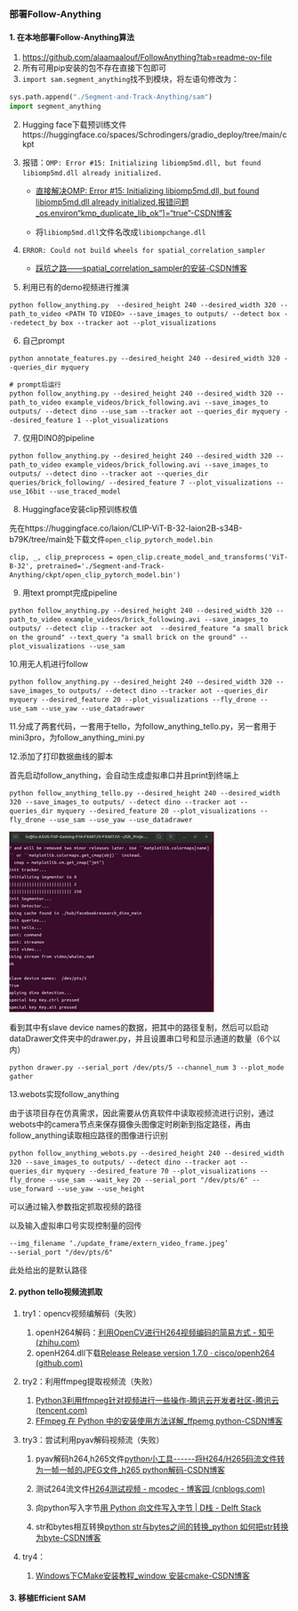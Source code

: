 ### 部署Follow-Anything

#### 1. 在本地部署Follow-Anything算法

1. https://github.com/alaamaalouf/FollowAnything?tab=readme-ov-file
2. 所有可用pip安装的包不存在直接下包即可
3. `import sam.segment_anything`找不到模块，将左语句修改为：

~~~python
sys.path.append("./Segment-and-Track-Anything/sam")
import segment_anything
~~~

2. Hugging face下载预训练文件https://huggingface.co/spaces/Schrodingers/gradio_deploy/tree/main/ckpt

3. 报错：`OMP: Error #15: Initializing libiomp5md.dll, but found libiomp5md.dll already initialized.`

   * [直接解决OMP: Error #15: Initializing libiomp5md.dll, but found libiomp5md.dll already initialized.报错问题_os.environ“kmp_duplicate_lib_ok”\]=“true”-CSDN博客](https://blog.csdn.net/Victor_X/article/details/110082033)

   * 将`libiomp5md.dll`文件名改成`libiompchange.dll`

4. `ERROR: Could not build wheels for spatial_correlation_sampler`

   * [踩坑之路——spatial_correlation_sampler的安装-CSDN博客](https://blog.csdn.net/weixin_41401924/article/details/124980942)

5. 利用已有的demo视频进行推演

~~~shell
python follow_anything.py  --desired_height 240 --desired_width 320 --path_to_video <PATH TO VIDEO> --save_images_to outputs/ --detect box --redetect_by box --tracker aot --plot_visualizations
~~~

6. 自己prompt

~~~shell
python annotate_features.py --desired_height 240 --desired_width 320 --queries_dir myquery
~~~

~~~shell
# prompt后运行
python follow_anything.py --desired_height 240 --desired_width 320 --path_to_video example_videos/brick_following.avi --save_images_to outputs/ --detect dino --use_sam --tracker aot --queries_dir myquery --desired_feature 1 --plot_visualizations
~~~

7. 仅用DINO的pipeline

~~~shell
python follow_anything.py --desired_height 240 --desired_width 320 --path_to_video example_videos/brick_following.avi --save_images_to outputs/ --detect dino --tracker aot --queries_dir queries/brick_following/ --desired_feature 7 --plot_visualizations --use_16bit --use_traced_model
~~~

8. Huggingface安装clip预训练权值

先在https://huggingface.co/laion/CLIP-ViT-B-32-laion2B-s34B-b79K/tree/main处下载文件`open_clip_pytorch_model.bin`

~~~shell
clip, _, clip_preprocess = open_clip.create_model_and_transforms('ViT-B-32', pretrained='./Segment-and-Track-Anything/ckpt/open_clip_pytorch_model.bin')
~~~

9. 用text prompt完成pipeline

~~~shell
python follow_anything.py --desired_height 240 --desired_width 320 --path_to_video example_videos/brick_following.avi --save_images_to outputs/ --detect clip --tracker aot  --desired_feature "a small brick on the ground" --text_query "a small brick on the ground" --plot_visualizations --use_sam
~~~

10.用无人机进行follow

```shell
python follow_anything.py --desired_height 240 --desired_width 320 --save_images_to outputs/ --detect dino --tracker aot --queries_dir myquery --desired_feature 20 --plot_visualizations --fly_drone --use_sam --use_yaw --use_datadrawer

```

11.分成了两套代码，一套用于tello，为follow_anything_tello.py，另一套用于mini3pro，为follow_anything_mini.py

12.添加了打印数据曲线的脚本

首先启动follow_anything，会自动生成虚拟串口并且print到终端上

```shell
python follow_anything_tello.py --desired_height 240 --desired_width 320 --save_images_to outputs/ --detect dino --tracker aot --queries_dir myquery --desired_feature 20 --plot_visualizations --fly_drone --use_sam --use_yaw --use_datadrawer
```

<img src="Images_and_videos_for_Github_visualizations/2024-03-26_00-31.png" alt="2024-03-26_00-31" style="zoom:50%;" />

看到其中有slave device names的数据，把其中的路径复制，然后可以启动dataDrawer文件夹中的drawer.py，并且设置串口号和显示通道的数量（6个以内）

```shell
python drawer.py --serial_port /dev/pts/5 --channel_num 3 --plot_mode gather
```

13.webots实现follow_anything

由于该项目存在仿真需求，因此需要从仿真软件中读取视频流进行识别，通过webots中的camera节点来保存摄像头图像定时刷新到指定路径，再由follow_anything读取相应路径的图像进行识别

```shell
python follow_anything_webots.py --desired_height 240 --desired_width 320 --save_images_to outputs/ --detect dino --tracker aot --queries_dir myquery --desired_feature 70 --plot_visualizations --fly_drone --use_sam --wait_key 20 --serial_port "/dev/pts/6" --use_forward --use_yaw --use_height
```

可以通过输入参数指定抓取视频的路径

以及输入虚拟串口号实现控制量的回传

```shell
--img_filename ‘./update_frame/extern_video_frame.jpeg’
--serial_port "/dev/pts/6"
```

此处给出的是默认路径

#### 2. python tello视频流抓取

1. try1：opencv视频编解码（失败）
   1. openH264解码：[利用OpenCV进行H264视频编码的简易方式 - 知乎 (zhihu.com)](https://zhuanlan.zhihu.com/p/200783234)
   2. openH264.dll下载[Release Release version 1.7.0 · cisco/openh264 (github.com)](https://github.com/cisco/openh264/releases/tag/v1.7.0)


2. try2：利用ffmpeg提取视频流（失败）

   1. [Python3利用ffmpeg针对视频进行一些操作-腾讯云开发者社区-腾讯云 (tencent.com)](https://cloud.tencent.com/developer/article/2068011)
   2. [FFmpeg 在 Python 中的安装使用方法详解_ffpemg python-CSDN博客](https://blog.csdn.net/PY0312/article/details/105870120)

3. try3：尝试利用pyav解码视频流（失败）

   1. pyav解码h264,h265文件[python小工具------将H264/H265码流文件转为一帧一帧的JPEG文件_h265 python解码-CSDN博客](https://blog.csdn.net/baidu_41191295/article/details/124102833#:~:text=输入H264%2FH,保存到指定路径。)
   2. 测试264流文件[H264测试视频 - mcodec - 博客园 (cnblogs.com)](https://www.cnblogs.com/mcodec/articles/1619973.html#:~:text=简单的H264测试视频，128x128大小，供网友调试程序。,下载：http%3A%2F%2Ffiles.cnblogs.com%2Fmcodec%2F128x128.264.rar)

   3. 向python写入字节[用 Python 向文件写入字节 | D栈 - Delft Stack](https://www.delftstack.com/zh/howto/python/write-bytes-to-file-python/)

   4. str和bytes相互转换[python str与bytes之间的转换_python 如何把str转换为byte-CSDN博客](https://blog.csdn.net/yatere/article/details/6606316)

4. try4：
   1. [Windows下CMake安装教程_window 安装cmake-CSDN博客](https://blog.csdn.net/u011231598/article/details/80338941)

#### 3. 移植Efficient SAM
